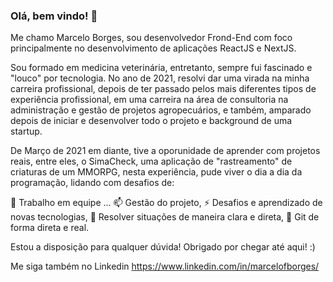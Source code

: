 ### Olá, bem vindo! 👋

Me chamo Marcelo Borges, sou desenvolvedor Frond-End com foco principalmente no desenvolvimento de aplicações ReactJS e NextJS.

Sou formado em medicina veterinária, entretanto, sempre fui fascinado e "louco" por tecnologia.
No ano de 2021, resolvi dar uma virada na minha carreira profissional, depois de ter passado pelos mais diferentes tipos de experiência profissional, em uma carreira na área de consultoria na administração e gestão de projetos agropecuários, e também, amparado depois de iniciar e desenvolver todo o projeto e background de uma startup.

De Março de 2021 em diante, tive a oporunidade de aprender com projetos reais, entre eles, o SimaCheck, uma aplicação de "rastreamento" de criaturas de um MMORPG, nesta experiência, pude viver o dia a dia da programação, lidando com desafios de:

👯 Trabalho em equipe ...
📫 Gestão do projeto,
⚡ Desafios e aprendizado de novas tecnologias,
💬 Resolver situações de maneira clara e direta,
🌱 Git de forma direta e real.

Estou a disposição para qualquer dúvida!
Obrigado por chegar até aqui! :)

Me siga também no Linkedin
https://www.linkedin.com/in/marcelofborges/
